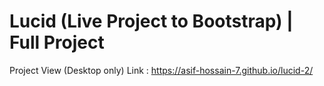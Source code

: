 # Lucid (Live Project to Bootstrap) | Full Project
Project View (Desktop only) Link : https://asif-hossain-7.github.io/lucid-2/
